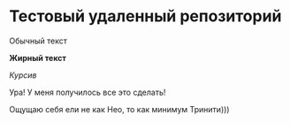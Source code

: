# Тестовый удаленный репозиторий

Обычный текст

**Жирный текст**

*Курсив* 

Ура! У меня получилось все это сделать!

Ощущаю себя ели не как Нео, то как минимум Тринити)))



